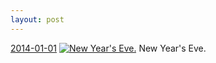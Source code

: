 ```yaml
---
layout: post
---
```


<p>
  <time><a href="/268">2014-01-01</a></time>
  <a href="/268"><img src="{{ site.assets_url }}/268-640.jpg" srcset="{{ site.assets_url }}/268-1280.jpg 1280w, {{ site.assets_url }}/268-960.jpg 960w, {{ site.assets_url }}/268-640.jpg 640w, {{ site.assets_url }}/268-320.jpg 320w" sizes="(min-width: 700px) 50vw, calc(100vw - 2rem)" alt="New Year&#x27;s Eve." /></a>
  <span>New Year&#x27;s Eve.</span>
</p>

